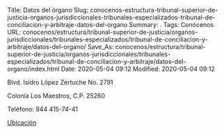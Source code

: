 Title: Datos del órgano
Slug: conocenos-estructura-tribunal-superior-de-justicia-organos-jurisdiccionales-tribunales-especializados-tribunal-de-conciliacion-y-arbitraje-datos-del-organo
Summary: .
Tags: Conócenos
URL: conocenos/estructura/tribunal-superior-de-justicia/organos-jurisdiccionales/tribunales-especializados/tribunal-de-conciliacion-y-arbitraje/datos-del-organo/
Save_As: conocenos/estructura/tribunal-superior-de-justicia/organos-jurisdiccionales/tribunales-especializados/tribunal-de-conciliacion-y-arbitraje/datos-del-organo/index.html
Date: 2020-05-04 09:12
Modified: 2020-05-04 09:12





Blvd. Isidro López Zertuche  No. 2791

Colonia Los Maestros, C.P. 25260

Teléfono: 844 415-74-41

[Ubicación](https://www.google.com/maps/place/TRIBUNAL+DE+CONCILIACION+Y+ARBITRAJE/@25.449179,-100.998409,21z/data=!4m12!1m6!3m5!1s0x86882202bbbb20bd:0xaf3c3d54bddb581!2sDefensor%C3%ADa+Jur%C3%ADdica+Integral!8m2!3d25.4491932!4d-100.9985176!3m4!1s0x86886d5cac3b0add:0xa5231e98c7bcd8b7!8m2!3d25.4491752!4d-100.9981278)



